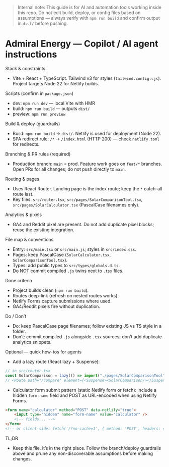 <!-- Short, targeted instructions for AI coding agents working on this repo. -->

> Internal note: This guide is for AI and automation tools working inside this repo.
> Do not edit build, deploy, or config files based on assumptions — always verify with `npm run build` and confirm output in `dist/` before pushing.

# Admiral Energy — Copilot / AI agent instructions

Stack & constraints
- Vite + React + TypeScript. Tailwind v3 for styles (`tailwind.config.cjs`). Project targets Node 22 for Netlify builds.

Scripts (confirm in `package.json`)
- dev: `npm run dev` — local Vite with HMR
- build: `npm run build` — outputs `dist/`
- preview: `npm run preview`

Build & deploy (guardrails)
- Build: `npm run build` → `dist/`. Netlify is used for deployment (Node 22).
- SPA redirect rule: `/*` → `/index.html` (HTTP 200) — check `netlify.toml` for redirects.

Branching & PR rules (required)
- Production branch: `main` = prod. Feature work goes on `feat/*` branches. Open PRs for all changes; do not push directly to `main`.

Routing & pages
- Uses React Router. Landing page is the index route; keep the `*` catch-all route last.
- Key files: `src/router.tsx`, `src/pages/SolarComparisonTool.tsx`, `src/pages/SolarCalculator.tsx` (PascalCase filenames only).

Analytics & pixels
- GA4 and Reddit pixel are present. Do not add duplicate pixel blocks; reuse the existing integration.

File map & conventions
- Entry: `src/main.tsx` or `src/main.js`; styles in `src/index.css`.
- Pages: keep PascalCase (`SolarCalculator.tsx`, `SolarComparisonTool.tsx`).
- Types: add public types to `src/types/globals.d.ts`.
- Do NOT commit compiled `.js` twins next to `.tsx` files.

Done criteria
- Project builds clean (`npm run build`).
- Routes deep-link (refresh on nested routes works).
- Netlify Forms capture submissions where used.
- GA4/Reddit pixels fire without duplication.

Do / Don’t
- Do: keep PascalCase page filenames; follow existing JS vs TS style in a folder.
- Don’t: commit compiled `.js` alongside `.tsx` sources; don’t add duplicate analytics snippets.

Optional — quick how-tos for agents
- Add a lazy route (React lazy + Suspense):

```js
// in src/router.tsx
const SolarComparison = lazy(() => import("./pages/SolarComparisonTool"))
// <Route path="/compare" element={<Suspense><SolarComparison/></Suspense>} />
```

- Calculator form submit pattern (static Netlify form or fetch): include a hidden `form-name` field and POST as URL-encoded when using Netlify Forms.

```html
<form name="calculator" method="POST" data-netlify="true">
	<input type="hidden" name="form-name" value="calculator" />
	<!-- fields... -->
</form>
<!-- or client-side: fetch('/?no-cache=1', { method: 'POST', headers: {'Content-Type':'application/x-www-form-urlencoded'}, body: new URLSearchParams(form) }) -->
```

TL;DR
- Keep this file. It’s in the right place. Follow the branch/deploy guardrails above and prune any non-discoverable assumptions before making changes.
